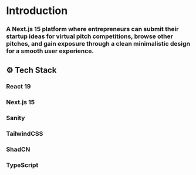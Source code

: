# Introduction

### A Next.js 15 platform where entrepreneurs can submit their startup ideas for virtual pitch competitions, browse other pitches, and gain exposure through a clean minimalistic design for a smooth user experience.

## ⚙️ Tech Stack

### React 19

### Next.js 15

### Sanity

### TailwindCSS

### ShadCN

### TypeScript
